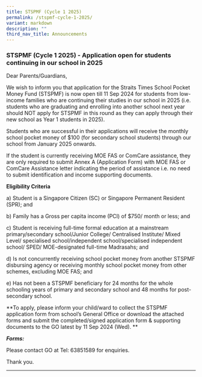 ```yaml
---
title: STSPMF (Cycle 1 2025)
permalink: /stspmf-cycle-1-2025/
variant: markdown
description: ""
third_nav_title: Announcements
---
```

### STSPMF (Cycle 1 2025) - Application open for students continuing in our school in 2025

Dear Parents/Guardians, 

We wish to inform you that application for the Straits Times School Pocket Money Fund (STSPMF) is now open till 11 Sep 2024 for students from low-income families who are continuing their studies in our school in 2025 (i.e. students who are graduating and enrolling into another school next year should NOT apply for STSPMF in this round as they can apply through their new school as Year 1 students in 2025).

Students who are successful in their applications will receive the monthly school pocket money of $100 (for secondary school students) through our school from January 2025 onwards.

If the student is currently receiving MOE FAS or ComCare assistance, they are only required to submit Annex A (Application Form) with MOE FAS or ComCare Assistance letter indicating the period of assistance i.e. no need to submit identification and income supporting documents.  

**Eligibility Criteria**

a)	Student is a Singapore Citizen (SC) or Singapore Permanent Resident (SPR); and

b)	Family has a Gross per capita income (PCI) of $750/ month or less; and

c)	Student is receiving full-time formal education at a mainstream primary/secondary school/Junior College/ Centralised Institute/ Mixed Level/ specialised school/independent school/specialised independent school/ SPED/ MOE-designated full-time Madrasahs; and

d)	Is not concurrently receiving school pocket money from another STSPMF disbursing agency or receiving monthly school pocket money from other schemes, excluding MOE FAS; and

e)	Has not been a STSPMF beneficiary for 24 months for the whole schooling years of primary and secondary school and 48 months for post-secondary school.

**To apply, please inform your child/ward to collect the STSPMF application form from school’s General Office or download the attached forms and submit the completed/signed application form &amp; supporting documents to the GO latest by 11 Sep 2024 (Wed).   **

***Forms:***
[](/files/Announcements/Annex_A___2025_STSPMF_Application_Form_for_schools.pdf)

[](/files/Announcements/Annex_B___Income_declaration_form.pdf)

Please contact GO at Tel: 63851589 for enquiries.

Thank you. 

<hr>